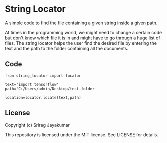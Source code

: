 # String Locator

A simple code to find the file containing a given string inside a given path.

At times in the programming world, we might need to change a certain code but don't know which file it is in and might have to go through a huge list of files. The string locator helps the user find the desired file by entering the text and the path to the folder containing all the documents.



## Code

```
from string_locator import locator

text='import tensorflow'
path='C:/Users/admin/Desktop/test_folder

location=locator.locate(text,path)

```

## License

Copyright (c) Srirag Jayakumar

This repository is licensed under the MIT license. See LICENSE for details.